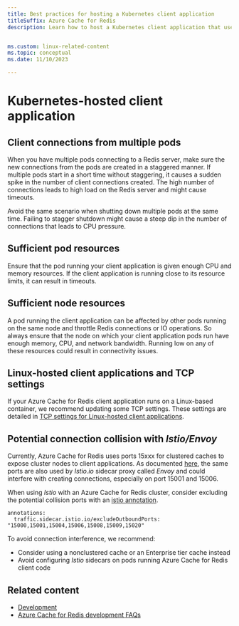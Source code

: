 ```yaml
---
title: Best practices for hosting a Kubernetes client application
titleSuffix: Azure Cache for Redis
description: Learn how to host a Kubernetes client application that uses Azure Cache for Redis.


ms.custom: linux-related-content
ms.topic: conceptual
ms.date: 11/10/2023

---
```


# Kubernetes-hosted client application

## Client connections from multiple pods

When you have multiple pods connecting to a Redis server, make sure the new connections from the pods are created in a staggered manner. If multiple pods start in a short time without staggering, it causes a sudden spike in the number of client connections created. The high number of connections leads to high load on the Redis server and might cause timeouts.

Avoid the same scenario when shutting down multiple pods at the same time. Failing to stagger shutdown might cause a steep dip in the number of connections that leads to CPU pressure.

## Sufficient pod resources

Ensure that the pod running your client application is given enough CPU and memory resources. If the client application is running close to its resource limits, it can result in timeouts.

## Sufficient node resources

A pod running the client application can be affected by other pods running on the same node and throttle Redis connections or IO operations. So always ensure that the node on which your client application pods run have enough memory, CPU, and network bandwidth. Running low on any of these resources could result in connectivity issues.

## Linux-hosted client applications and TCP settings

If your Azure Cache for Redis client application runs on a Linux-based container, we recommend updating some TCP settings. These settings are detailed in [TCP settings for Linux-hosted client applications](cache-best-practices-connection.md#tcp-settings-for-linux-hosted-client-applications).

## Potential connection collision with _Istio/Envoy_

Currently, Azure Cache for Redis uses ports 15xxx for clustered caches to expose cluster nodes to client applications. As documented [here](https://istio.io/latest/docs/ops/deployment/application-requirements/#ports-used-by-istio), the same ports are also used by _Istio.io_ sidecar proxy called _Envoy_ and could interfere with creating connections, especially on port 15001 and 15006.

When using _Istio_ with an Azure Cache for Redis cluster, consider excluding the potential collision ports with an [istio annotation](https://istio.io/latest/docs/reference/config/annotations/).

```
annotations:
  traffic.sidecar.istio.io/excludeOutboundPorts: "15000,15001,15004,15006,15008,15009,15020"
```

To avoid connection interference, we recommend:

- Consider using a nonclustered cache or an Enterprise tier cache instead
- Avoid configuring _Istio_ sidecars on pods running Azure Cache for Redis client code

## Related content

- [Development](cache-best-practices-development.md)
- [Azure Cache for Redis development FAQs](cache-development-faq.yml)
